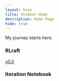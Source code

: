 ```yaml
---
layout: base
title: Student Home 
description: Home Page
hide: true
---
```


My journey starts here.

### RLraft

<div>
    <a href = "{{site.baseurl}}/RLraft/v0.0">v0.0</a>
</div>

### Iteration Notebook

<div>
    <a href = "{{site.baseurl}}/iterations/3.8.4"></a>
</div>
